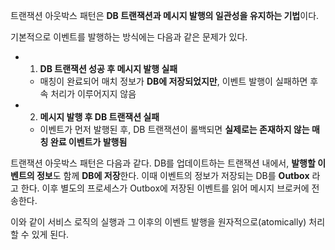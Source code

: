 트랜잭션 아웃박스 패턴은 **DB 트랜잭션과 메시지 발행의 일관성을 유지하는 기법**이다.

기본적으로 이벤트를 발행하는 방식에는 다음과 같은 문제가 있다.
- 1. **DB 트랜잭션 성공 후 메시지 발행 실패**
    - 매칭이 완료되어 매치 정보가 **DB에 저장되었지만**, 이벤트 발행이 실패하면 후속 처리가 이루어지지 않음
- 2.  **메시지 발행 후 DB 트랜잭션 실패**
    -  이벤트가 먼저 발행된 후, DB 트랜잭션이 롤백되면 **실제로는 존재하지 않는 매칭 완료 이벤트가 발행됨**

트랜잭션 아웃박스 패턴은 다음과 같다.
DB를 업데이트하는 트랜잭션 내에서, **발행할 이벤트의 정보**도 함께 **DB에 저장**한다.
이때 이벤트의 정보가 저장되는 DB를 **Outbox** 라고 한다.
이후 별도의 프로세스가 Outbox에 저장된 이벤트를 읽어 메시지 브로커에 전송한다.

이와 같이 서비스 로직의 실행과 그 이후의 이벤트 발행을 원자적으로(atomically) 처리할 수 있게 된다.
